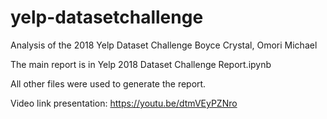 # yelp-datasetchallenge
Analysis of the 2018 Yelp Dataset Challenge
Boyce Crystal, Omori Michael

The main report is in Yelp 2018 Dataset Challenge Report.ipynb

All other files were used to generate the report.

Video link presentation: https://youtu.be/dtmVEyPZNro
